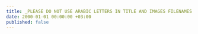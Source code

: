 ```yaml
---
title: _PLEASE DO NOT USE ARABIC LETTERS IN TITLE AND IMAGES FILENAMES
date: 2000-01-01 00:00:00 +03:00
published: false
---
```


